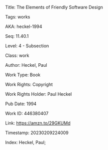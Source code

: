 Title:  The Elements of Friendly Software Design

Tags:   works

AKA:    heckel-1994

Seq:    11.40.1

Level:  4 - Subsection

Class:  work

Author: Heckel, Paul

Work Type: Book

Work Rights: Copyright

Work Rights Holder: Paul Heckel

Pub Date: 1994

Work ID: 446380407

Link:   https://amzn.to/29GKUMd

Timestamp: 20230209224009

Index:  Heckel, Paul; 
